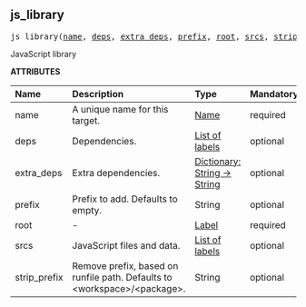 <!-- Generated with Stardoc: http://skydoc.bazel.build -->

<a id="#js_library"></a>

## js_library

<pre>
js_library(<a href="#js_library-name">name</a>, <a href="#js_library-deps">deps</a>, <a href="#js_library-extra_deps">extra_deps</a>, <a href="#js_library-prefix">prefix</a>, <a href="#js_library-root">root</a>, <a href="#js_library-srcs">srcs</a>, <a href="#js_library-strip_prefix">strip_prefix</a>)
</pre>

JavaScript library

**ATTRIBUTES**

| Name                                             | Description                                                                          | Type                                                                                      | Mandatory | Default |
| :----------------------------------------------- | :----------------------------------------------------------------------------------- | :---------------------------------------------------------------------------------------- | :-------- | :------ |
| <a id="js_library-name"></a>name                 | A unique name for this target.                                                       | <a href="https://bazel.build/docs/build-ref.html#name">Name</a>                           | required  |         |
| <a id="js_library-deps"></a>deps                 | Dependencies.                                                                        | <a href="https://bazel.build/docs/build-ref.html#labels">List of labels</a>               | optional  | []      |
| <a id="js_library-extra_deps"></a>extra_deps     | Extra dependencies.                                                                  | <a href="https://bazel.build/docs/skylark/lib/dict.html">Dictionary: String -> String</a> | optional  | {}      |
| <a id="js_library-prefix"></a>prefix             | Prefix to add. Defaults to empty.                                                    | String                                                                                    | optional  | ""      |
| <a id="js_library-root"></a>root                 | -                                                                                    | <a href="https://bazel.build/docs/build-ref.html#labels">Label</a>                        | required  |         |
| <a id="js_library-srcs"></a>srcs                 | JavaScript files and data.                                                           | <a href="https://bazel.build/docs/build-ref.html#labels">List of labels</a>               | optional  | []      |
| <a id="js_library-strip_prefix"></a>strip_prefix | Remove prefix, based on runfile path. Defaults to &lt;workspace&gt;/&lt;package&gt;. | String                                                                                    | optional  | ""      |
